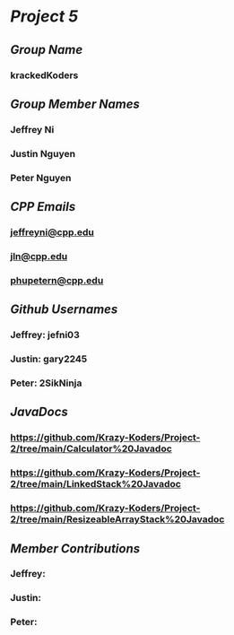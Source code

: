 # *Project 5*
## _Group Name_
### krackedKoders
###
###
###
## _Group Member Names_
### Jeffrey Ni
### Justin Nguyen
### Peter Nguyen
###
###
###
## _CPP Emails_
### jeffreyni@cpp.edu
### jln@cpp.edu
### phupetern@cpp.edu
###
###
###
## _Github Usernames_
### Jeffrey: jefni03
### Justin: gary2245
### Peter: 2SikNinja
###
###
###
## _JavaDocs_
### https://github.com/Krazy-Koders/Project-2/tree/main/Calculator%20Javadoc
### https://github.com/Krazy-Koders/Project-2/tree/main/LinkedStack%20Javadoc
### https://github.com/Krazy-Koders/Project-2/tree/main/ResizeableArrayStack%20Javadoc
###
###
###
## _Member Contributions_
### Jeffrey: 
### Justin: 
### Peter: 